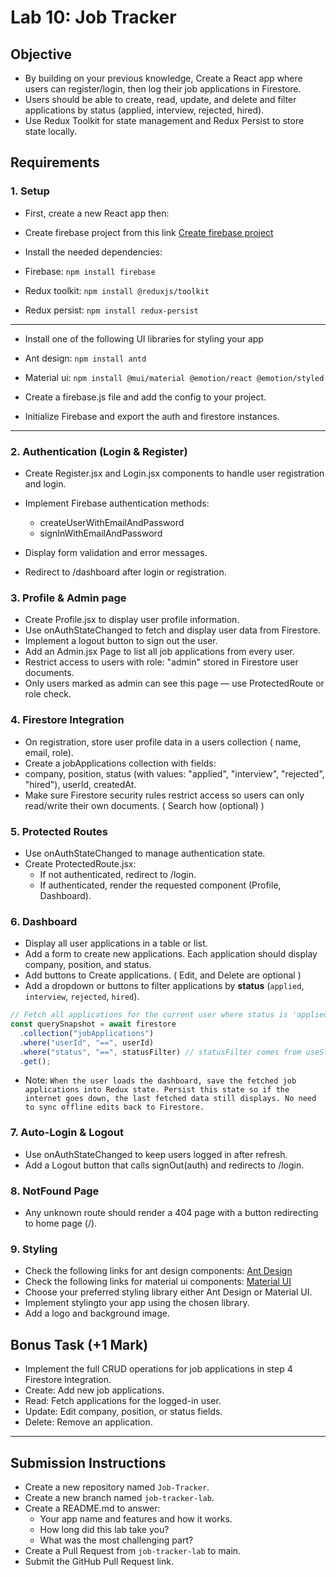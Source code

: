 # Lab 10: Job Tracker

## Objective

- By building on your previous knowledge, Create a React app where users can register/login, then log their job applications in Firestore.
- Users should be able to create, read, update, and delete and filter applications by status (applied, interview, rejected, hired).
- Use Redux Toolkit for state management and Redux Persist to store state locally.

## Requirements

### 1. Setup

- First, create a new React app then:
- Create firebase project from this link [Create firebase project](https://console.firebase.google.com/u/0/?pli=1)
- Install the needed dependencies:

- Firebase: `npm install firebase`
- Redux toolkit: `npm install @reduxjs/toolkit`
- Redux persist: `npm install redux-persist`

---

- Install one of the following UI libraries for styling your app
- Ant design: `npm install antd`
- Material ui: `npm install @mui/material @emotion/react @emotion/styled`

- Create a firebase.js file and add the config to your project.
- Initialize Firebase and export the auth and firestore instances.

---

### 2. Authentication (Login & Register)

- Create Register.jsx and Login.jsx components to handle user registration and login.
- Implement Firebase authentication methods:

  - createUserWithEmailAndPassword
  - signInWithEmailAndPassword

- Display form validation and error messages.
- Redirect to /dashboard after login or registration.

### 3. Profile & Admin page

- Create Profile.jsx to display user profile information.
- Use onAuthStateChanged to fetch and display user data from Firestore.
- Implement a logout button to sign out the user.
- Add an Admin.jsx Page to list all job applications from every user.
- Restrict access to users with role: "admin" stored in Firestore user documents.
- Only users marked as admin can see this page — use ProtectedRoute or role check.

### 4. Firestore Integration

- On registration, store user profile data in a users collection ( name, email, role).
- Create a jobApplications collection with fields:
- company, position, status (with values: "applied", "interview", "rejected", "hired"), userId, createdAt.
- Make sure Firestore security rules restrict access so users can only read/write their own documents. ( Search how (optional) )

### 5. Protected Routes

- Use onAuthStateChanged to manage authentication state.
- Create ProtectedRoute.jsx:
  - If not authenticated, redirect to /login.
  - If authenticated, render the requested component (Profile, Dashboard).

### 6. Dashboard

- Display all user applications in a table or list.
- Add a form to create new applications. Each application should display company, position, and status.
- Add buttons to Create applications. ( Edit, and Delete are optional )
- Add a dropdown or buttons to filter applications by **status** (`applied`, `interview`, `rejected`, `hired`).

```js
// Fetch all applications for the current user where status is 'applied'
const querySnapshot = await firestore
  .collection("jobApplications")
  .where("userId", "==", userId)
  .where("status", "==", statusFilter) // statusFilter comes from useState
  .get();
```

- Note: `When the user loads the dashboard, save the fetched job applications into Redux state. Persist this state so if the internet goes down, the last fetched data still displays. No need to sync offline edits back to Firestore.`

### 7. Auto-Login & Logout

- Use onAuthStateChanged to keep users logged in after refresh.
- Add a Logout button that calls signOut(auth) and redirects to /login.

### 8. NotFound Page

- Any unknown route should render a 404 page with a button redirecting to home page (/).

### 9. Styling

- Check the following links for ant design components: [Ant Design ](https://ant.design/components/overview/)
- Check the following links for material ui components: [Material UI ](https://mui.com/material-ui/all-components/)
- Choose your preferred styling library either Ant Design or Material UI.
- Implement stylingto your app using the chosen library.
- Add a logo and background image.

## Bonus Task (+1 Mark)

- Implement the full CRUD operations for job applications in step 4 Firestore Integration.
- Create: Add new job applications.
- Read: Fetch applications for the logged-in user.
- Update: Edit company, position, or status fields.
- Delete: Remove an application.

--- 

## Submission Instructions

- Create a new repository named `Job-Tracker`.
- Create a new branch named `job-tracker-lab`.
- Create a README.md to answer:
  - Your app name and features and how it works.
  - How long did this lab take you?
  - What was the most challenging part?
- Create a Pull Request from `job-tracker-lab` to main.
- Submit the GitHub Pull Request link.


